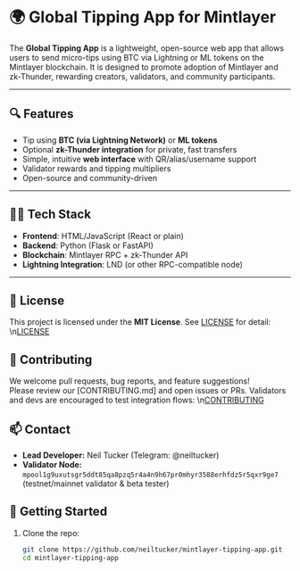 # 🌍 Global Tipping App for Mintlayer

The **Global Tipping App** is a lightweight, open-source web app that allows users to send micro-tips using BTC via Lightning or ML tokens on the Mintlayer blockchain. It is designed to promote adoption of Mintlayer and zk-Thunder, rewarding creators, validators, and community participants.

---

## 🔍 Features

- Tip using **BTC (via Lightning Network)** or **ML tokens**
- Optional **zk-Thunder integration** for private, fast transfers
- Simple, intuitive **web interface** with QR/alias/username support
- Validator rewards and tipping multipliers
- Open-source and community-driven

---

## 🧑‍💻 Tech Stack

- **Frontend**: HTML/JavaScript (React or plain)
- **Backend**: Python (Flask or FastAPI)
- **Blockchain**: Mintlayer RPC + zk-Thunder API
- **Lightning Integration**: LND (or other RPC-compatible node)

---

## 📄 License
This project is licensed under the **MIT License**. See [LICENSE](LICENSE) for detail:
\n[LICENSE](https://github.com/neiltucker/mintlayer-tipping-app/blob/main/LICENSE)

## 👥 Contributing
We welcome pull requests, bug reports, and feature suggestions!  
Please review our [CONTRIBUTING.md] and open issues or PRs. Validators and devs are encouraged to test integration flows:
\n[CONTRIBUTING](https://github.com/neiltucker/mintlayer-tipping-app/blob/main/CONTRIBUTING.md)

## 📫 Contact
- **Lead Developer:** Neil Tucker (Telegram: @neiltucker)  
- **Validator Node:** `mpool1g9uxutsgr5ddt85qa8pzq5r4a4n9h67pr0mhyr3588erhfdz5r5qxr9ge7` (testnet/mainnet validator & beta tester)  



## 🚀 Getting Started

1. Clone the repo:

   ```bash
   git clone https://github.com/neiltucker/mintlayer-tipping-app.git
   cd mintlayer-tipping-app
